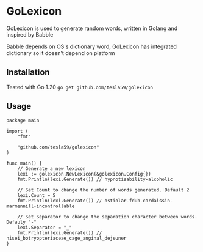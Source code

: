 # GoLexicon
GoLexicon is used to generate random words, written in Golang and inspired by Babble

Babble depends on OS's dictionary word, GoLexicon has integrated dictionary so it doesn't depend on platform

## Installation
Tested with Go 1.20
``` go get github.com/tesla59/golexicon ```

## Usage
```
package main

import (
	"fmt"

	"github.com/tesla59/golexicon"
)

func main() {
	// Generate a new lexicon
	lexi := golexicon.NewLexicon(&golexicon.Config{})
	fmt.Println(lexi.Generate()) // hypnotisability-alcoholic

	// Set Count to change the number of words generated. Default 2
	lexi.Count = 5
	fmt.Println(lexi.Generate()) // ostiolar-fdub-cardaissin-marmennill-incontrollable

	// Set Separator to change the separation character between words. Defauly "-"
	lexi.Separator = "_"
	fmt.Println(lexi.Generate()) // nisei_botryopteriaceae_cage_anginal_dejeuner
}
```
